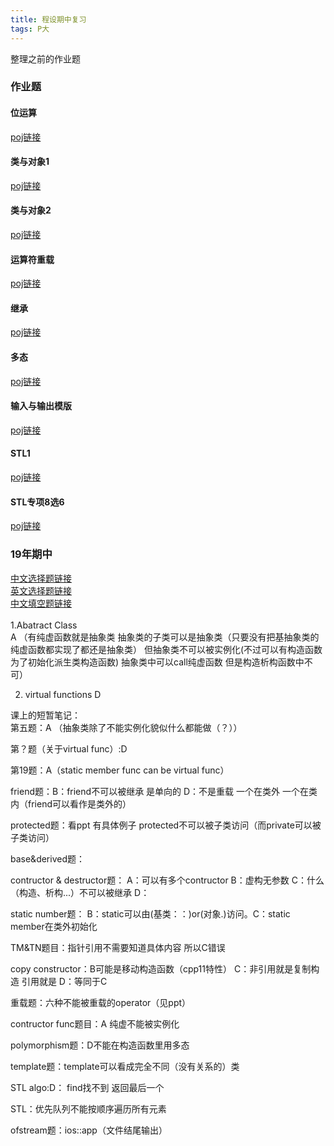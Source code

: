 ```yaml
---
title: 程设期中复习
tags: P大
---
```

整理之前的作业题

<!--more-->
### 作业题  

#### 位运算  
[poj链接](http://cxsjsx.openjudge.cn/hw202101/)  

#### 类与对象1  
[poj链接](http://cxsjsx.openjudge.cn/hw202102/)  

#### 类与对象2  
[poj链接](http://cxsjsx.openjudge.cn/hw202103/)  

#### 运算符重载  
[poj链接](http://cxsjsx.openjudge.cn/hw202104/)  

#### 继承  
[poj链接](http://cxsjsx.openjudge.cn/hw202105/)  

#### 多态  
[poj链接](http://cxsjsx.openjudge.cn/hw202106/)  

#### 输入与输出模版
[poj链接](http://cxsjsx.openjudge.cn/hw202107/)  

#### STL1  
[poj链接](http://cxsjsx.openjudge.cn/hw202108/)

#### STL专项8选6
[poj链接](http://cxsjsx.openjudge.cn/hw202109/)

### 19年期中
[中文选择题链接](http://cxsjsx.openjudge.cn/2019midexamchoice/)  
[英文选择题链接](http://cxsjsx.openjudge.cn/2019midexamchoiceeng/)  
[中文填空题链接](http://cxsjsx.openjudge.cn/2019midexamcloze/)  
<br>
1.Abatract Class  
A （有纯虚函数就是抽象类 抽象类的子类可以是抽象类（只要没有把基抽象类的纯虚函数都实现了都还是抽象类） 但抽象类不可以被实例化(不过可以有构造函数 为了初始化派生类构造函数) 抽象类中可以call纯虚函数 但是构造析构函数中不可）

2. virtual functions
D



课上的短暂笔记：  
第五题：A （抽象类除了不能实例化貌似什么都能做（？））  

第？题（关于virtual func）:D  

第19题：A（static member func can be virtual func）  

friend题：B：friend不可以被继承 是单向的 D：不是重载 一个在类外 一个在类内（friend可以看作是类外的）  

protected题：看ppt 有具体例子 protected不可以被子类访问（而private可以被子类访问）  

base&derived题：  

contructor & destructor题： A：可以有多个contructor B：虚构无参数 C：什么（构造、析构...）不可以被继承  D：  

static number题： B：static可以由(基类：：)or(对象.)访问。C：static member在类外初始化  

TM&TN题目：指针引用不需要知道具体内容 所以C错误  

copy constructor：B可能是移动构造函数（cpp11特性） C：非引用就是复制构造 引用就是 D：等同于C

重载题：六种不能被重载的operator（见ppt）  

contructor func题目：A 纯虚不能被实例化 

polymorphism题：D不能在构造函数里用多态  

template题：template可以看成完全不同（没有关系的）类  

STL algo:D： find找不到 返回最后一个

STL：优先队列不能按顺序遍历所有元素  

ofstream题：ios::app（文件结尾输出）

